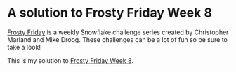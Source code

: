 # A solution to Frosty Friday Week 8

[Frosty Friday][fros] is a weekly Snowflake challenge series
created by Christopher Marland and Mike Droog.
These challenges can be a lot of fun so be sure to take a look!

This is my solution to [Frosty Friday Week 8][ffw8].

[fros]: https://frostyfriday.org/
[ffw8]: https://frostyfriday.org/blog/2022/08/05/week-8-basic/

